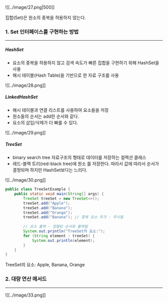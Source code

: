 ![[../image/27.png|500]]

집합(Set)은 원소의 중복을 허용하지 않는다.


### 1. Set 인터페이스를 구현하는 방법
---
##### HashSet
- 요소의 중복을 허용하지 않고 검색 속도가 빠른 집합을 구현하기 위해 HashSet을 사용 
- 해시 테이블(Hash Table)을 기반으로 한 자료 구조를 사용

![[../image/28.png]]


##### LinkedHashSet 
- 해시 테이블과 연결 리스트를 사용하여 요소들을 저장 
- 원소들의 순서는 add한 순서와 같다.  
- 요소의 삽입/삭제가 더 빠를 수 있다.

![[../image/29.png]]


##### TreeSet
- binary search tree 자료구조의 형태로 데이터를 저장하는 컬렉션 클래스 
- 레드-블랙 트리(red-black tree)에 원소 를 저장한다. 따라서 값에 따라서 순서가 결정되며 하지만 HashSet보다는 느리다.

![[../image/30.png]]

``` java
public class TreeSetExample { 
	public static void main(String[] args) { 
		TreeSet treeSet = new TreeSet<>(); 
		treeSet.add("Apple"); 
		treeSet.add("Banana"); 
		treeSet.add("Orange"); 
		treeSet.add("Banana"); // 중복 요소 추가 - 무시됨 
		
		// 요소 출력 - 정렬된 순서로 출력됨 
		System.out.println("TreeSet의 요소:"); 
		for (String element : treeSet) { 
			System.out.println(element);
		}
	}
}
```

TreeSet의 요소: Apple, Banana, Orange


### 2. 대량 연산 메서드
---
![[../image/33.png]]























